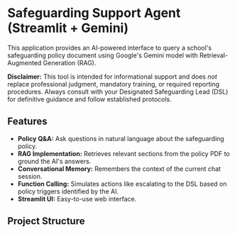 # Safeguarding Support Agent (Streamlit + Gemini)

This application provides an AI-powered interface to query a school's safeguarding policy document using Google's Gemini model with Retrieval-Augmented Generation (RAG).

**Disclaimer:** This tool is intended for informational support and does *not* replace professional judgment, mandatory training, or required reporting procedures. Always consult with your Designated Safeguarding Lead (DSL) for definitive guidance and follow established protocols.

## Features

* **Policy Q&A:** Ask questions in natural language about the safeguarding policy.
* **RAG Implementation:** Retrieves relevant sections from the policy PDF to ground the AI's answers.
* **Conversational Memory:** Remembers the context of the current chat session.
* **Function Calling:** Simulates actions like escalating to the DSL based on policy triggers identified by the AI.
* **Streamlit UI:** Easy-to-use web interface.

## Project Structure
